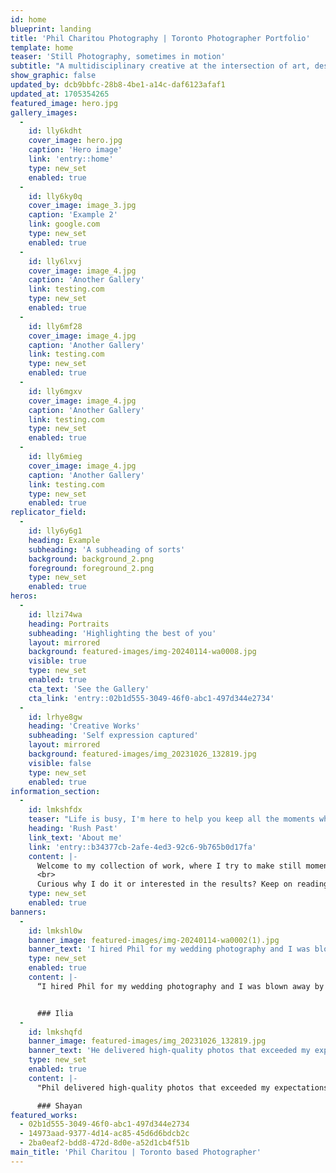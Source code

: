 ```yaml
---
id: home
blueprint: landing
title: 'Phil Charitou Photography | Toronto Photographer Portfolio'
template: home
teaser: 'Still Photography, sometimes in motion'
subtitle: "A multidisciplinary creative at the intersection of art, design and technology. I'm on a mission to explore, create meaning and provoke emotions through design and storytelling."
show_graphic: false
updated_by: dcb9bbfc-28b8-4be1-a14c-daf6123afaf1
updated_at: 1705354265
featured_image: hero.jpg
gallery_images:
  -
    id: lly6kdht
    cover_image: hero.jpg
    caption: 'Hero image'
    link: 'entry::home'
    type: new_set
    enabled: true
  -
    id: lly6ky0q
    cover_image: image_3.jpg
    caption: 'Example 2'
    link: google.com
    type: new_set
    enabled: true
  -
    id: lly6lxvj
    cover_image: image_4.jpg
    caption: 'Another Gallery'
    link: testing.com
    type: new_set
    enabled: true
  -
    id: lly6mf28
    cover_image: image_4.jpg
    caption: 'Another Gallery'
    link: testing.com
    type: new_set
    enabled: true
  -
    id: lly6mgxv
    cover_image: image_4.jpg
    caption: 'Another Gallery'
    link: testing.com
    type: new_set
    enabled: true
  -
    id: lly6mieg
    cover_image: image_4.jpg
    caption: 'Another Gallery'
    link: testing.com
    type: new_set
    enabled: true
replicator_field:
  -
    id: lly6y6g1
    heading: Example
    subheading: 'A subheading of sorts'
    background: background_2.png
    foreground: foreground_2.png
    type: new_set
    enabled: true
heros:
  -
    id: llzi74wa
    heading: Portraits
    subheading: 'Highlighting the best of you'
    layout: mirrored
    background: featured-images/img-20240114-wa0008.jpg
    visible: true
    type: new_set
    enabled: true
    cta_text: 'See the Gallery'
    cta_link: 'entry::02b1d555-3049-46f0-abc1-497d344e2734'
  -
    id: lrhye8gw
    heading: 'Creative Works'
    subheading: 'Self expression captured'
    layout: mirrored
    background: featured-images/img_20231026_132819.jpg
    visible: false
    type: new_set
    enabled: true
information_section:
  -
    id: lmkshfdx
    teaser: "Life is busy, I'm here to help you keep all the moments which"
    heading: 'Rush Past'
    link_text: 'About me'
    link: 'entry::b34377cb-2afe-4ed3-92c6-9b765b0d17fa'
    content: |-
      Welcome to my collection of work, where I try to make still moments come to life and etch stories in every frame. Through the expression via composition, the beauty of individuals, their willingness to share their life, and the beautiful technology that allows us to capture it all. 
      <br>
      Curious why I do it or interested in the results? Keep on reading.
    type: new_set
    enabled: true
banners:
  -
    id: lmkshl0w
    banner_image: featured-images/img-20240114-wa0002(1).jpg
    banner_text: 'I hired Phil for my wedding photography and I was blown away by the results. He captured every moment beautifully and creatively. He was professional, friendly, and easy to work with. I highly recommend him to anyone looking for a talented photographer.'
    type: new_set
    enabled: true
    content: |-
      “I hired Phil for my wedding photography and I was blown away by the results. He captured every moment beautifully and creatively. He was professional, friendly, and easy to work with. I highly recommend him to anyone looking for a talented photographer.”


      ### Ilia
  -
    id: lmkshqfd
    banner_image: featured-images/img_20231026_132819.jpg
    banner_text: 'He delivered high-quality photos that exceeded my expectations. He is truly a gem in the photography industry.'
    type: new_set
    enabled: true
    content: |-
      "Phil delivered high-quality photos that exceeded my expectations. He is truly a gem in the photography industry."

      ### Shayan
featured_works:
  - 02b1d555-3049-46f0-abc1-497d344e2734
  - 14973aad-9377-4d14-ac85-45d6d6bdcb2c
  - 2ba0eaf2-bdd8-472d-8d0e-a52d1cb4f51b
main_title: 'Phil Charitou | Toronto based Photographer'
---
```

